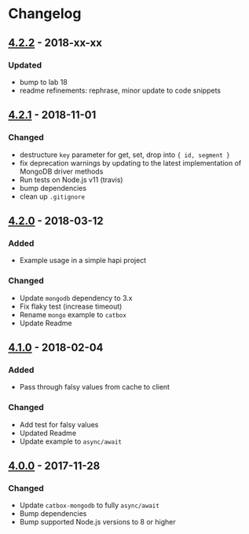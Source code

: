 # Changelog

## [4.2.2](https://github.com/hapijs/catbox-mongodb/compare/v4.2.1...v4.2.2) - 2018-xx-xx

### Updated
- bump to lab 18
- readme refinements: rephrase, minor update to code snippets


## [4.2.1](https://github.com/hapijs/catbox-mongodb/compare/v4.2.0...v4.2.1) - 2018-11-01

### Changed
- destructure `key` parameter for get, set, drop into `{ id, segment }`
- fix deprecation warnings by updating to the latest implementation of MongoDB driver methods
- Run tests on Node.js v11 (travis)
- bump dependencies
- clean up `.gitignore`


## [4.2.0](https://github.com/hapijs/catbox-mongodb/compare/v4.1.0...v4.2.0) - 2018-03-12

### Added
- Example usage in a simple hapi project


### Changed
- Update `mongodb` dependency to 3.x
- Fix flaky test (increase timeout)
- Rename `mongo` example to `catbox`
- Update Readme


## [4.1.0](https://github.com/hapijs/catbox-mongodb/compare/v4.0.0...v4.1.0) - 2018-02-04

### Added
- Pass through falsy values from cache to client


### Changed
- Add test for falsy values
- Updated Readme
- Update example to `async/await`


## [4.0.0](https://github.com/hapijs/catbox-mongodb/compare/v3.0.1...v4.0.0) - 2017-11-28

### Changed
- Update `catbox-mongodb` to fully `async/await`
- Bump dependencies
- Bump supported Node.js versions to 8 or higher

